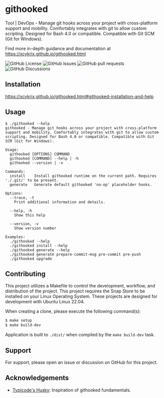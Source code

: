 
# githooked

Tool | DevOps - Manage git hooks across your project with cross-platform support and mobility. Comfortably integrates with git to allow custom scripting. Designed for Bash 4.0 or compatible. Compatible with Git SCM (Git for Windows).

Find more in-depth guidance and documentation at https://xcykrix.github.io/githooked.html

![GitHub License](https://img.shields.io/github/license/xCykrix/githooked?style=for-the-badge&logo=github&cacheSeconds=86400)
![GitHub issues](https://img.shields.io/github/issues/xCykrix/githooked?style=for-the-badge&logo=github&cacheSeconds=3600)
![GitHub pull requests](https://img.shields.io/github/issues-pr/xCykrix/githooked?style=for-the-badge&logo=github&cacheSeconds=3600)
![GitHub Discussions](https://img.shields.io/github/discussions/xCykrix/githooked?style=for-the-badge&logo=github&cacheSeconds=3600)

## Installation

https://xcykrix.github.io/githooked.html#githooked-installation-and-help

## Usage

```
$ ./githooked --help
githooked - Manage git hooks across your project with cross-platform support and mobility. Comfortably integrates with git to allow custom scripting. Designed for Bash 4.0 or compatible. Compatible with Git SCM (Git for Windows).

Usage:
  githooked [OPTIONS] COMMAND
  githooked [COMMAND] --help | -h
  githooked --version | -v

Commands:
  install    Install githooked runtime on the current path. Requires './.git/' to be present.
  generate   Generate default githooked 'no-op' placeholder hooks.

Options:
  --trace, -t
    Print additional information and details.

  --help, -h
    Show this help

  --version, -v
    Show version number

Examples:
  ./githooked --help
  ./githooked install --help
  ./githooked generate --help
  ./githooked generate prepare-commit-msg pre-commit pre-push
  ./githooked upgrade
```

## Contributing

This project utilizes a Makefile to control the development, workflow, and distribution of the project. This project requires the Snap Store to be installed on your Linux Operating System. These projects are designed for development with Ubuntu Linux 22.04.

When creating a clone, please execute the following command(s):

```sh
$ make setup
$ make build-dev
```

Application is built to `./dist/` when compiled by the `make build-dev` task.

## Support

For support, please open an issue or discussion on GitHub for this project.

## Acknowledgements

- [Typicode's Husky](https://github.com/typicode/husky): Inspiration of githooked fundamentals.

